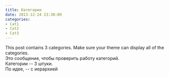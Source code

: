 ```yaml
---
title: Категории
date: 2013-12-24 23:30:09
categories:
- Cat1
- Cat2
- Cat3
---
```


This post contains 3 categories. Make sure your theme can display all of the categories.  
Это сообщение, чтобы проверить работу категорий.  
Категории -- 3 штуки.  
По идее, -- с иерархией  
